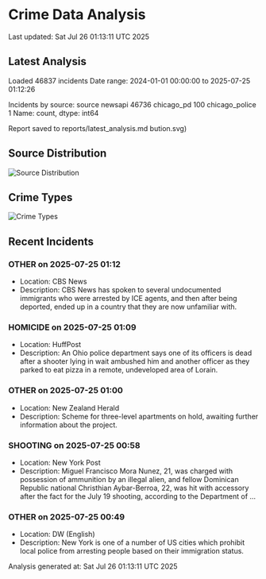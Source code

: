 # Crime Data Analysis
Last updated: Sat Jul 26 01:13:11 UTC 2025

## Latest Analysis

Loaded 46837 incidents
Date range: 2024-01-01 00:00:00 to 2025-07-25 01:12:26

Incidents by source:
source
newsapi           46736
chicago_pd          100
chicago_police        1
Name: count, dtype: int64

Report saved to reports/latest_analysis.md
bution.svg)

## Source Distribution
![Source Distribution](images/source_distribution.svg)

## Crime Types
![Crime Types](images/crime_types.svg)

## Recent Incidents

### OTHER on 2025-07-25 01:12
- Location: CBS News
- Description: CBS News has spoken to several undocumented immigrants who were arrested by ICE agents, and then after being deported, ended up in a country that they are now unfamiliar with.


### HOMICIDE on 2025-07-25 01:09
- Location: HuffPost
- Description: An Ohio police department says one of its officers is dead after a shooter lying in wait ambushed him and another officer as they parked to eat pizza in a remote, undeveloped area of Lorain.


### OTHER on 2025-07-25 01:00
- Location: New Zealand Herald
- Description: Scheme for three-level apartments on hold, awaiting further information about the project.


### SHOOTING on 2025-07-25 00:58
- Location: New York Post
- Description: Miguel Francisco Mora Nunez, 21, was charged with possession of ammunition by an illegal alien, and fellow Dominican Republic national Christhian Aybar-Berroa, 22, was hit with accessory after the fact for the July 19 shooting, according to the Department of …


### OTHER on 2025-07-25 00:49
- Location: DW (English)
- Description: New York is one of a number of US cities which prohibit local police from arresting people based on their immigration status.

Analysis generated at: Sat Jul 26 01:13:11 UTC 2025
